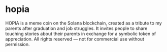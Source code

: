 # hopia
HOPIA is a meme coin on the Solana blockchain, created as a tribute to my parents after graduation and job struggles. It invites people to share touching stories about their parents in exchange for a symbolic token of appreciation. All rights reserved — not for commercial use without permission.
